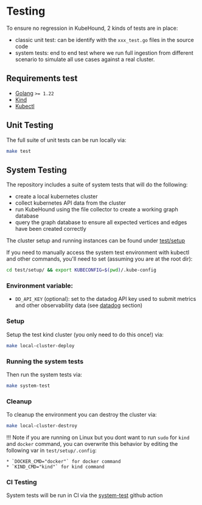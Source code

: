 # Testing

To ensure no regression in KubeHound, 2 kinds of tests are in place:

* classic unit test: can be identify with the `xxx_test.go` files in the source code
* system tests: end to end test where we run full ingestion from different scenario to simulate all use cases against a real cluster.

## Requirements test

+ [Golang](https://go.dev/doc/install) `>= 1.22`
+ [Kind](https://kind.sigs.k8s.io/docs/user/quick-start/#installing-with-a-package-manager)
+ [Kubectl](https://kubernetes.io/docs/tasks/tools/)

## Unit Testing

The full suite of unit tests can be run locally via:

```bash
make test
```

## System Testing

The repository includes a suite of system tests that will do the following:
+ create a local kubernetes cluster
+ collect kubernetes API data from the cluster
+ run KubeHound using the file collector to create a working graph database
+ query the graph database to ensure all expected vertices and edges have been created correctly

The cluster setup and running instances can be found under [test/setup](./test/setup/)

If you need to manually access the system test environment with kubectl and other commands, you'll need to set (assuming you are at the root dir):

```bash
cd test/setup/ && export KUBECONFIG=$(pwd)/.kube-config
```

### Environment variable:
- `DD_API_KEY` (optional): set to the datadog API key used to submit metrics and other observability data (see [datadog](https://kubehound.io/dev-guide/datadog/) section)

### Setup

Setup the test kind cluster (you only need to do this once!) via:

```bash
make local-cluster-deploy
```

### Running the system tests

Then run the system tests via:

```bash
make system-test
```

### Cleanup

To cleanup the environment you can destroy the cluster via:

```bash
make local-cluster-destroy
```

!!! Note
    if you are running on Linux but you dont want to run `sudo` for `kind` and `docker` command, you can overwrite this behavior by editing the following var in `test/setup/.config`:
    
    * `DOCKER_CMD="docker"` for docker command
    * `KIND_CMD="kind"` for kind command 

### CI Testing

System tests will be run in CI via the [system-test](./.github/workflows/system-test.yml) github action 
